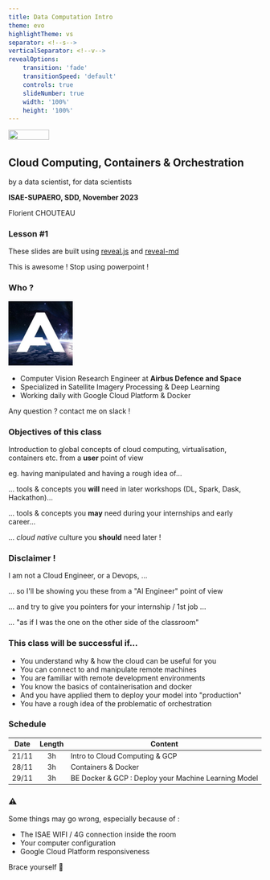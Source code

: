 ```yaml
---
title: Data Computation Intro
theme: evo
highlightTheme: vs
separator: <!--s-->
verticalSeparator: <!--v-->
revealOptions:
    transition: 'fade'
    transitionSpeed: 'default'
    controls: true
    slideNumber: true
    width: '100%'
    height: '100%'
---
```


<img src="https://upload.wikimedia.org/wikipedia/commons/9/97/120106-G-IA651-272_%286668116881%29.jpg" alt="" width="40%" height="40%" style="background:none; border:none; box-shadow:none;"/>

<!--v-->

## Cloud Computing, Containers & Orchestration

by a data scientist, for data scientists

**ISAE-SUPAERO, SDD, November 2023**

Florient CHOUTEAU

<!--v-->
<!-- .slide: data-background="http://i.giphy.com/90F8aUepslB84.gif" -->

### Lesson #1

These slides are built using [reveal.js](https://revealjs.com) and [reveal-md](
https://github.com/webpro/reveal-md)

This is awesome ! Stop using powerpoint !

<!--v-->

### Who ?

<img src="static/img/ads_logo.jpg" alt="" width="128px" height="128px" style="background:none; border:none; box-shadow:none;"/>

- Computer Vision Research Engineer at **Airbus Defence and Space**
- Specialized in Satellite Imagery Processing & Deep Learning
- Working daily with Google Cloud Platform & Docker

Any question ? contact me on slack !

<!--v-->

### Objectives of this class

Introduction to global concepts of cloud computing, virtualisation, containers etc. from a **user** point of view

<!--v-->

eg. having manipulated and having a rough idea of...

... tools & concepts you **will** need in later workshops (DL, Spark, Dask, Hackathon)...

... tools & concepts you **may** need during your internships and early career...

... *cloud native* culture you **should** need later !

<!--v-->

### Disclaimer !

I am not a Cloud Engineer, or a Devops,  ... <!-- .element: class="fragment" data-fragment-index="1" -->

... so I'll be showing you these from a "AI Engineer" point of view  <!-- .element: class="fragment" data-fragment-index="2" -->

... and try to give you pointers for your internship / 1st job ...  <!-- .element: class="fragment" data-fragment-index="3" -->

... "as if I was the one on the other side of the classroom" <!-- .element: class="fragment" data-fragment-index="4" -->

<!--v-->

### This class will be successful if...

- You understand why & how the cloud can be useful for you <!-- .element: class="fragment" data-fragment-index="1" -->
- You can connect to and manipulate remote machines <!-- .element: class="fragment" data-fragment-index="3" -->
- You are familiar with remote development environments <!-- .element: class="fragment" data-fragment-index="4" -->
- You know the basics of containerisation and docker <!-- .element: class="fragment" data-fragment-index="5" -->
- And you have applied them to deploy your model into "production" <!-- .element: class="fragment" data-fragment-index="6" -->
- You have a rough idea of the problematic of orchestration <!-- .element: class="fragment" data-fragment-index="7" -->

<!--v-->

### Schedule

|  Date | Length | Content                                              |
|:-----:|:------:|------------------------------------------------------|
| 21/11 |   3h   | Intro to Cloud Computing & GCP                       |
| 28/11 |   3h   | Containers & Docker                                  |
| 29/11 |   3h   | BE Docker & GCP : Deploy your Machine Learning Model |

<!--v-->

### ⚠️

Some things may go wrong, especially because of :
- The ISAE WIFI / 4G connection inside the room
- Your computer configuration
- Google Cloud Platform responsiveness

Brace yourself 💪
